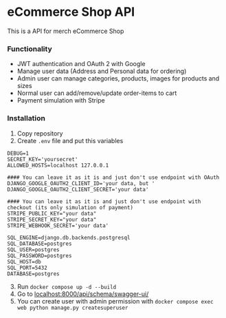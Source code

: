 # eCommerce Shop API

This is a API for merch eCommerce Shop

### Functionality

- JWT authentication and OAuth 2 with Google
- Manage user data (Address and Personal data for ordering)
- Admin user can manage categories, products, images for products and sizes
- Normal user can add/remove/update order-items to cart
- Payment simulation with Stripe


### Installation

1. Copy repository
2. Create `.env` file and put this variables </br>
~~~
DEBUG=1
SECRET_KEY='yoursecret'
ALLOWED_HOSTS=localhost 127.0.0.1

#### You can leave it as it is and just don't use endpoint with OAuth
DJANGO_GOOGLE_OAUTH2_CLIENT_ID='your data, but '
DJANGO_GOOGLE_OAUTH2_CLIENT_SECRET='your data'

#### You can leave it as it is and just don't use endpoint with checkout (its only simulation of payment)
STRIPE_PUBLIC_KEY="your data"
STRIPE_SECRET_KEY="your data"
STRIPE_WEBHOOK_SECRET='your data'

SQL_ENGINE=django.db.backends.postgresql
SQL_DATABASE=postgres
SQL_USER=postgres
SQL_PASSWORD=postgres
SQL_HOST=db
SQL_PORT=5432
DATABASE=postgres
~~~

3. Run `docker compose up -d --build`
4. Go to [localhost:8000/api/schema/swagger-ui/](http://127.0.0.1:8000/api/schema/swagger-ui/)
5. You can create user with admin permission with `docker compose exec web python manage.py createsuperuser`
